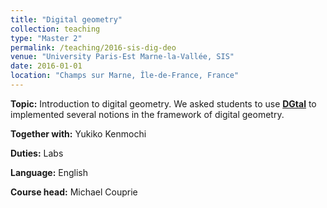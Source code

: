 ```yaml
---
title: "Digital geometry"
collection: teaching
type: "Master 2"
permalink: /teaching/2016-sis-dig-deo
venue: "University Paris-Est Marne-la-Vallée, SIS"
date: 2016-01-01
location: "Champs sur Marne, Île-de-France, France"
---
```

**Topic:** Introduction to digital geometry. We asked students to use [**DGtal**](http://dgtal.org) to
implemented several notions in the framework of digital geometry.


**Together with:** Yukiko Kenmochi


**Duties:** Labs


**Language:** English


**Course head:** Michael Couprie

